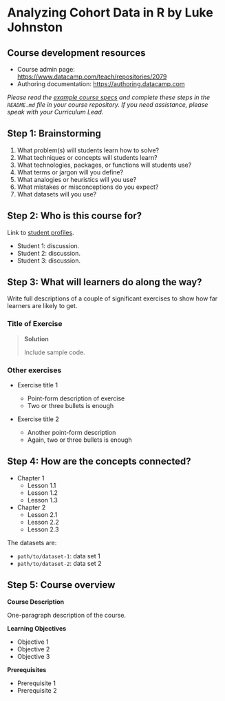 # Analyzing Cohort Data in R by Luke Johnston

## Course development resources

* Course admin page: https://www.datacamp.com/teach/repositories/2079
* Authoring documentation: https://authoring.datacamp.com

*Please read the [example course specs][course-specs]
and complete these steps in the `README.md` file in your course repository.
If you need assistance,
please speak with your Curriculum Lead.*

## Step 1: Brainstorming

1. What problem(s) will students learn how to solve?
2. What techniques or concepts will students learn?
3. What technologies, packages, or functions will students use?
4. What terms or jargon will you define?
5. What analogies or heuristics will you use?
6. What mistakes or misconceptions do you expect?
7. What datasets will you use?

## Step 2: Who is this course for?

Link to [student profiles][profile-site].

* Student 1: discussion.
* Student 2: discussion.
* Student 3: discussion.

## Step 3: What will learners do along the way?

Write full descriptions of a couple of significant exercises to show how far learners are likely to get.

### Title of Exercise

> **Solution**
>
> Include sample code.

### Other exercises

- Exercise title 1
  - Point-form description of exercise
  - Two or three bullets is enough

- Exercise title 2
  - Another point-form description
  - Again, two or three bullets is enough

## Step 4: How are the concepts connected?

- Chapter 1
  - Lesson 1.1
  - Lesson 1.2
  - Lesson 1.3
- Chapter 2
  - Lesson 2.1
  - Lesson 2.2
  - Lesson 2.3

The datasets are:

- `path/to/dataset-1`: data set 1
- `path/to/dataset-2`: data set 2

## Step 5: Course overview

**Course Description**

One-paragraph description of the course.

**Learning Objectives**

- Objective 1
- Objective 2
- Objective 3

**Prerequisites**

- Prerequisite 1
- Prerequisite 2

[course-specs]: https://github.com/datacamp/example-course-specs
[profile-site]: https://github.com/datacamp/learner-profiles
